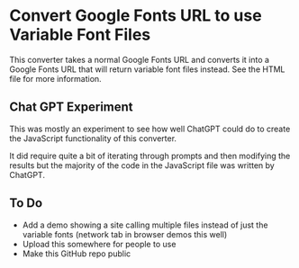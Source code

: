 # Convert Google Fonts URL to use Variable Font Files
This converter takes a normal Google Fonts URL and converts it into a Google Fonts URL that will return variable font files instead. See the HTML file for more information.

## Chat GPT Experiment
This was mostly an experiment to see how well ChatGPT could do to create the JavaScript functionality of this converter. 

It did require quite a bit of iterating through prompts and then modifying the results but the majority of the code in the JavaScript file was written by ChatGPT.

## To Do
- Add a demo showing a site calling multiple files instead of just the variable fonts (network tab in browser demos this well)
- Upload this somewhere for people to use
- Make this GitHub repo public